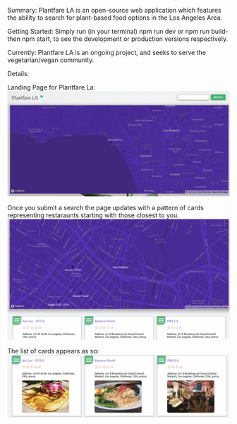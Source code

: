 Summary: 
    Plantfare LA is an open-source web application which features the ability to search for plant-based food options in the Los Angeles Area. 

Getting Started:
    Simply run (in your terminal) npm run dev or npm run build-then npm start, to see the development or production versions respectively. 

Currently:
    Plantfare LA is an ongoing project, and seeks to serve the vegetarian/vegan community. 

Details: 

Landing Page for Plantfare La:
![Home Page](./markdownimages/homepage.png)



Once you submit a search the page updates with a pattern of cards representing restaraunts starting with those closest to you. 
![Home Page Search](./markdownimages/morehomepage.png)

The list of cards appears as so:
![Home Page Cards](./markdownimages/evenmorehomepage.png)
